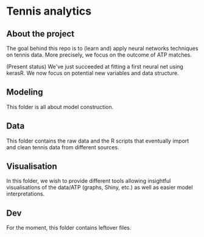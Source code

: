 # Tennis analytics

## About the project
The goal behind this repo is to (learn and) apply neural networks techniques on tennis data. More precisely,
we focus on the outcome of ATP matches.

(Present status)
We've just succeeded at fitting a first neural net using kerasR. We now focus on potential new variables and data structure.

## Modeling
This folder is all about model construction.

## Data
This folder contains the raw data and the R scripts that eventually import and clean tennis data from different sources.

## Visualisation
In this folder, we wish to provide different tools allowing insightful visualisations of the data/ATP (graphs, Shiny, etc.) as well as easier model interpretations.

## Dev
For the moment, this folder contains leftover files.
